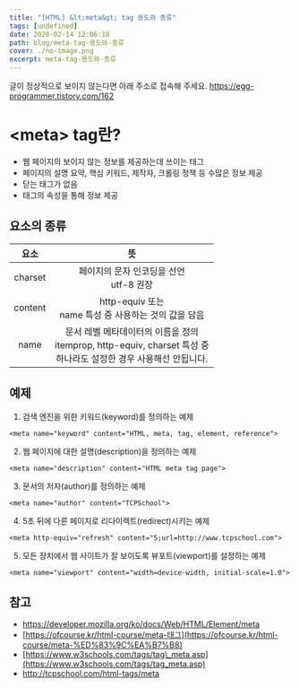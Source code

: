 ```yaml
---
title: "[HTML] &lt;meta&gt; tag 용도와 종류"
tags: [undefined]
date: 2020-02-14 12:06:18
path: blog/meta-tag-용도와-종류
cover: ./no-image.png
excerpt: meta-tag-용도와-종류
---
```

글이 정상적으로 보이지 않는다면 아래 주소로 접속해 주세요.
https://egg-programmer.tistory.com/162
# &lt;meta&gt; tag란?

*   웹 페이지의 보이지 않는 정보를 제공하는데 쓰이는 태그
*   페이지의 설명 요약, 핵심 키워드, 제작자, 크롤링 정책 등 수많은 정보 제공
*   닫는 태그가 없음
*   태그의 속성을 통해 정보 제공

## 요소의 종류

<table>
<thead>
<tr>
<th align="center">요소</th>
<th align="center">뜻</th>
</tr>
</thead>
<tbody>
<tr>
<td align="center">charset</td>
<td align="center">페이지의 문자 인코딩을 선언<br/>utf-8 권장</td>
</tr>
<tr>
<td align="center">content</td>
<td align="center">http-equiv 또는 <br/>name 특성 중 사용하는 것의 값을 담음</td>
</tr>
<tr>
<td align="center">name</td>
<td align="center">문서 레벨 메타데이터의 이름을 정의<br/>itemprop, http-equiv, charset 특성 중 <br/>하나라도 설정한 경우 사용해선 안됩니다.</td>
</tr>
</tbody>
</table>

## 예제

1) 검색 엔진을 위한 키워드(keyword)를 정의하는 예제

<pre class="applescript"><code>&lt;meta name="keyword" content="HTML, meta, tag, element, reference"&gt;</code></pre>

2) 웹 페이지에 대한 설명(description)을 정의하는 예제

<pre class="applescript"><code>&lt;meta name="description" content="HTML meta tag page"&gt;</code></pre>

3) 문서의 저자(author)를 정의하는 예제

<pre class="applescript"><code>&lt;meta name="author" content="TCPSchool"&gt;</code></pre>

4) 5초 뒤에 다른 페이지로 리다이렉트(redirect)시키는 예제

<pre class="xml"><code>&lt;meta http-equiv="refresh" content="5;url=http://www.tcpschool.com"&gt;</code></pre>

5) 모든 장치에서 웹 사이트가 잘 보이도록 뷰포트(viewport)를 설정하는 예제

<pre class="applescript"><code>&lt;meta name="viewport" content="width=device-width, initial-scale=1.0"&gt;</code></pre>

## 참고

*   <https://developer.mozilla.org/ko/docs/Web/HTML/Element/meta>
*   [https://ofcourse.kr/html-course/meta-태그](https://ofcourse.kr/html-course/meta-%ED%83%9C%EA%B7%B8)
*   [https://www.w3schools.com/tags/tag\_meta.asp](https://www.w3schools.com/tags/tag_meta.asp)
*   <http://tcpschool.com/html-tags/meta>